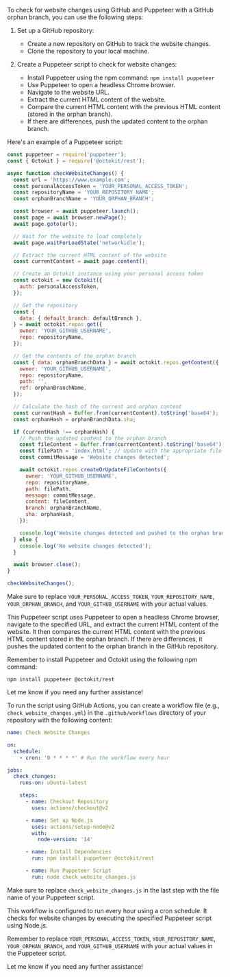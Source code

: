 To check for website changes using GitHub and Puppeteer with a GitHub orphan branch, you can use the following steps:

1. Set up a GitHub repository:
   - Create a new repository on GitHub to track the website changes.
   - Clone the repository to your local machine.

2. Create a Puppeteer script to check for website changes:
   - Install Puppeteer using the npm command: `npm install puppeteer`
   - Use Puppeteer to open a headless Chrome browser.
   - Navigate to the website URL.
   - Extract the current HTML content of the website.
   - Compare the current HTML content with the previous HTML content (stored in the orphan branch).
   - If there are differences, push the updated content to the orphan branch.

Here's an example of a Puppeteer script:

```javascript
const puppeteer = require('puppeteer');
const { Octokit } = require('@octokit/rest');

async function checkWebsiteChanges() {
  const url = 'https://www.example.com';
  const personalAccessToken = 'YOUR_PERSONAL_ACCESS_TOKEN';
  const repositoryName = 'YOUR_REPOSITORY_NAME';
  const orphanBranchName = 'YOUR_ORPHAN_BRANCH';

  const browser = await puppeteer.launch();
  const page = await browser.newPage();
  await page.goto(url);

  // Wait for the website to load completely
  await page.waitForLoadState('networkidle');

  // Extract the current HTML content of the website
  const currentContent = await page.content();

  // Create an Octokit instance using your personal access token
  const octokit = new Octokit({
    auth: personalAccessToken,
  });

  // Get the repository
  const {
    data: { default_branch: defaultBranch },
  } = await octokit.repos.get({
    owner: 'YOUR_GITHUB_USERNAME',
    repo: repositoryName,
  });

  // Get the contents of the orphan branch
  const { data: orphanBranchData } = await octokit.repos.getContent({
    owner: 'YOUR_GITHUB_USERNAME',
    repo: repositoryName,
    path: '',
    ref: orphanBranchName,
  });

  // Calculate the hash of the current and orphan content
  const currentHash = Buffer.from(currentContent).toString('base64');
  const orphanHash = orphanBranchData.sha;

  if (currentHash !== orphanHash) {
    // Push the updated content to the orphan branch
    const fileContent = Buffer.from(currentContent).toString('base64');
    const filePath = 'index.html'; // Update with the appropriate file path in your repository
    const commitMessage = 'Website changes detected';

    await octokit.repos.createOrUpdateFileContents({
      owner: 'YOUR_GITHUB_USERNAME',
      repo: repositoryName,
      path: filePath,
      message: commitMessage,
      content: fileContent,
      branch: orphanBranchName,
      sha: orphanHash,
    });

    console.log('Website changes detected and pushed to the orphan branch');
  } else {
    console.log('No website changes detected');
  }

  await browser.close();
}

checkWebsiteChanges();
```

Make sure to replace `YOUR_PERSONAL_ACCESS_TOKEN`, `YOUR_REPOSITORY_NAME`, `YOUR_ORPHAN_BRANCH`, and `YOUR_GITHUB_USERNAME` with your actual values.

This Puppeteer script uses Puppeteer to open a headless Chrome browser, navigate to the specified URL, and extract the current HTML content of the website. It then compares the current HTML content with the previous HTML content stored in the orphan branch. If there are differences, it pushes the updated content to the orphan branch in the GitHub repository.

Remember to install Puppeteer and Octokit using the following npm command:

```
npm install puppeteer @octokit/rest
```

Let me know if you need any further assistance!


To run the script using GitHub Actions, you can create a workflow file (e.g., `check_website_changes.yml`) in the `.github/workflows` directory of your repository with the following content:

```yaml
name: Check Website Changes

on:
  schedule:
    - cron: '0 * * * *' # Run the workflow every hour

jobs:
  check_changes:
    runs-on: ubuntu-latest

    steps:
      - name: Checkout Repository
        uses: actions/checkout@v2

      - name: Set up Node.js
        uses: actions/setup-node@v2
        with:
          node-version: '14'

      - name: Install Dependencies
        run: npm install puppeteer @octokit/rest

      - name: Run Puppeteer Script
        run: node check_website_changes.js
```

Make sure to replace `check_website_changes.js` in the last step with the file name of your Puppeteer script.

This workflow is configured to run every hour using a cron schedule. It checks for website changes by executing the specified Puppeteer script using Node.js.

Remember to replace `YOUR_PERSONAL_ACCESS_TOKEN`, `YOUR_REPOSITORY_NAME`, `YOUR_ORPHAN_BRANCH`, and `YOUR_GITHUB_USERNAME` with your actual values in the Puppeteer script.

Let me know if you need any further assistance!
